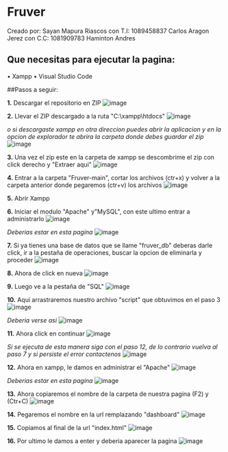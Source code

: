 # Fruver
Creado por:
Sayan Mapura Riascos con T.I: 1089458837
Carlos Aragon Jerez con C.C: 1081909783
Haminton Andres 

## Que necesitas para ejecutar la pagina:
• Xampp
• Visual Studio Code

##Pasos a seguir:

**1.** Descargar el repositorio en ZIP
![image](https://github.com/user-attachments/assets/76371edb-36e4-4452-890f-5ec6e34809ff)

**2.** Llevar el ZIP descargado a la ruta "C:\xampp\htdocs"
![image](https://github.com/user-attachments/assets/e7079e26-f4c4-41f0-a49c-c6f1389d6e6c)
 
 *o si descargaste xampp en otra direccion puedes abrir la aplicacion y en la opcion de explorador te abrira la carpeta donde debes guardar el zip*
 ![image](https://github.com/user-attachments/assets/d6f48a6f-9dce-4110-a3a1-5dd24cd5310a)
 
 **3.** Una vez el zip este en la carpeta de xampp se descombrime el zip con click derecho y "Extraer aqui"
 ![image](https://github.com/user-attachments/assets/5cab804a-04a5-4303-8b5e-b9d90e497e82)
 
 **4.** Entrar a la carpeta "Fruver-main", cortar los archivos (ctr+x) y volver a la carpeta anterior donde pegaremos (ctr+v) los archivos
![image](https://github.com/user-attachments/assets/13396f87-5808-4ac8-982c-9bca39f20e70)

**5.** Abrir Xampp

**6.** Iniciar el modulo "Apache" y"MySQL", con este ultimo entrar a administrarlo
![image](https://github.com/user-attachments/assets/4d622ead-a425-4317-9fe7-528ecbe92588)

*Deberias estar en esta pagina*
![image](https://github.com/user-attachments/assets/e6ec6d8b-9502-4ab1-a834-4b78523e2f3b)

**7.** Si ya tienes una base de datos que se llame "fruver_db" deberas darle click, ir a la pestaña de operaciones, buscar la opcion de eliminarla y proceder
![image](https://github.com/user-attachments/assets/c8a20b3e-df64-4280-9cd0-3802ade40aff)

**8.** Ahora de click en nueva
![image](https://github.com/user-attachments/assets/d9d9f044-4867-46d0-a7a0-e501604b1678)

**9.** Luego ve a la pestaña de "SQL"
![image](https://github.com/user-attachments/assets/d5fcd056-fd7d-4937-b1d6-20156d2f1c8f)

**10.** Aqui arrastraremos nuestro archivo "script" que obtuvimos en el paso 3
![image](https://github.com/user-attachments/assets/2d9a3d69-34cc-41b9-8bbc-94c9b194a88d)

*Deberia verse asi*
![image](https://github.com/user-attachments/assets/b7456fa1-e782-44f4-9750-bce5845d8840)

**11.** Ahora click en continuar
![image](https://github.com/user-attachments/assets/acd96c91-d3ea-4c12-b620-ef9d3e2344dd)

*Si se ejecuta de esta manera siga con el paso 12, de lo contrario vuelva al paso 7 y si persiste el error contactenos*
![image](https://github.com/user-attachments/assets/f9893410-9008-444c-acba-e228288d5d40)

**12.** Ahora en xampp, le damos en administrar el "Apache"
![image](https://github.com/user-attachments/assets/7cfd6804-f054-4e17-97db-1b00414a937c)

*Deberias estar en esta pagina*
![image](https://github.com/user-attachments/assets/491d279e-bbe7-4364-a0a2-da09794a0734)

**13.** Ahora copiaremos el nombre de la carpeta de nuestra pagina (F2) y (Ctr+C)
![image](https://github.com/user-attachments/assets/042d723a-dcc3-41c7-8a63-fe28dde6c8ab)

**14.** Pegaremos el nombre en la url remplazando "dashboard"
![image](https://github.com/user-attachments/assets/a57ae735-7cfe-4950-b8f7-c684095b7b8e)

**15.** Copiamos al final de la url "index.html"
![image](https://github.com/user-attachments/assets/51b46bd2-a074-470c-9efc-86b807d612bc)

**16.** Por ultimo le damos a enter y deberia aparecer la pagina
![image](https://github.com/user-attachments/assets/53d6b600-c558-4905-bb64-bee4e6e9b52f)



















